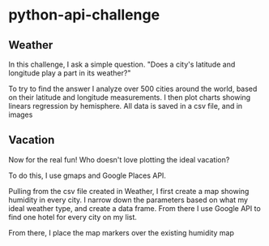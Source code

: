 # python-api-challenge

## Weather

In this challenge, I ask a simple question.
 "Does a city's latitude and longitude play a part in its weather?" 

To try to find the answer I analyze over 500 cities around the world, based on their latitude and longitude measurements. I then plot charts showing linears regression by hemisphere. All data is saved in a csv file, and in images

## Vacation

Now for the real fun! Who doesn't love plotting the ideal vacation?

To do this, I use gmaps and Google Places API. 

Pulling from the csv file created in Weather, I first create a map showing humidity in every city. I narrow down the parameters based on what my ideal weather type, and create a data frame. From there I use Google API to find one
hotel for every city on my list.

From there, I place the map markers over the existing humidity map
